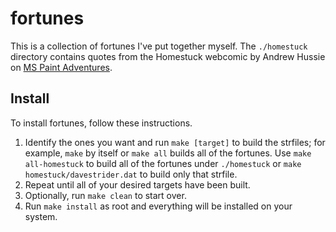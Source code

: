 fortunes
========

This is a collection of fortunes I've put together myself. The `./homestuck`
directory contains quotes from the Homestuck webcomic by Andrew Hussie on
[MS Paint Adventures](http://mspaintadventures.com/).

Install
-------

To install fortunes, follow these instructions.

1. Identify the ones you want and run `make [target]` to build the strfiles; for
   example, `make` by itself or `make all` builds all of the fortunes. Use `make
   all-homestuck` to build all of the fortunes under `./homestuck` or `make
   homestuck/davestrider.dat` to build only that strfile.
2. Repeat until all of your desired targets have been built.
3. Optionally, run `make clean` to start over.
4. Run `make install` as root and everything will be installed on your system.

<!--
Local variables:
fill-column: 80
eval: (auto-fill-mode 1)
End:
-->
